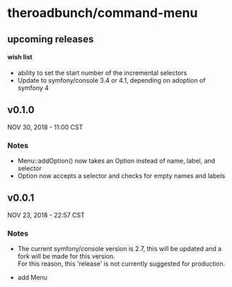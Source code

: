 # theroadbunch/command-menu

## upcoming releases
#### wish list
- ability to set the start number of the incremental selectors
- Update to symfony/console 3.4 or 4.1, depending on adoption of symfony 4

## v0.1.0
NOV 30, 2018 - 11:00 CST
### Notes
- Menu::addOption() now takes an Option instead of name, label, and selector
- Option now accepts a selector and checks for empty names and labels

## v0.0.1
NOV 23, 2018 - 22:57 CST
### Notes
- The current symfony/console version is 2.7, this will be updated and a fork will be made for this version.  
For this reason, this 'release' is not currently suggested for production.

- add Menu
